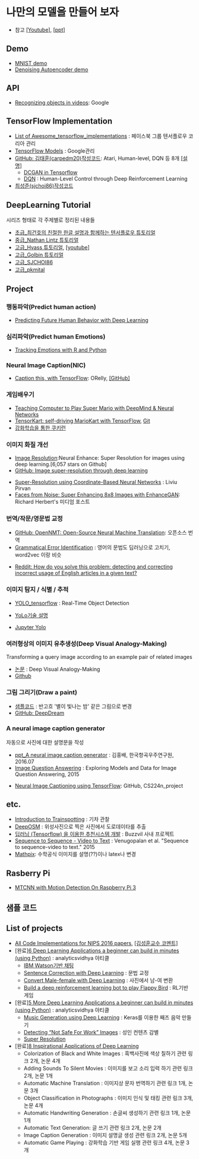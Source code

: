 # 나만의 모델을 만들어 보자
* 참고 [[Youtube]](https://www.youtube.com/watch?v=076pp-42unI),  [[ppt]](http://www.slideshare.net/carpedm20/ss-63116251)



## Demo
* [MNIST demo](http://cs.stanford.edu/people/karpathy/convnetjs/demo/mnist.html)
* [Denoising Autoencoder demo](http://cs.stanford.edu/people/karpathy/convnetjs/demo/autoencoder.html)


## API
- [Recognizing objects in videos](https://getpocket.com/a/read/1646058449): Google

## TensorFlow Implementation
* [List of Awesome_tensorflow_implementations](https://github.com/TensorFlowKR/awesome_tensorflow_implementations/blob/master/README.md) : 페이스북 그룹 텐서플로우 코리아 관리
* [TensorFlow Models](https://github.com/tensorflow/models) : Google관리
* [GitHub: 김태훈(carpedm20)작성코드](https://github.com/carpedm20/deep-rl-tensorflow): Atari, Human-level, DQN 등 8개 [[설명]](http://fbsight.com/t/topic/2788)
  * [DCGAN in Tensorflow](https://github.com/carpedm20/DCGAN-tensorflow)
  * [DQN](https://github.com/devsisters/DQN-tensorflow) : Human-Level Control through Deep Reinforcement Learning
* [최성준(sjchoi86)작성코드](https://github.com/sjchoi86/)

## DeepLearning Tutorial
시리즈 형태로 각 주제별로 정리된 내용들
* [초급_최건호의 친절한 한글 설명과 함께하는 텐서플로우 튜토리얼](https://github.com/GunhoChoi/Kind_Tensorflow101/tree/master)
* [중급_Nathan Lintz 튜토리얼](https://github.com/nlintz/TensorFlow-Tutorials)
* [고급_Hvass 튜토리얼](https://github.com/Hvass-Labs/TensorFlow-Tutorials), [[youtube]](https://www.youtube.com/playlist?list=PL9Hr9sNUjfsmEu1ZniY0XpHSzl5uihcXZ)
* [고급_Golbin 튜토리얼](https://github.com/golbin/TensorFlow-Tutorials)
* [고급_SJCHOI86](https://github.com/sjchoi86/Tensorflow-101)
* [고급_pkmital](https://github.com/pkmital/tensorflow_tutorials)


## Project
### 행동파악(Predict human action)
* [Predicting Future Human Behavior with Deep Learning](http://www.kdnuggets.com/2016/09/predicting-future-human-behavior-deep-learning.html)

### 심리파악(Predict human Emotions)
* [Tracking Emotions with R and Python](https://www.r-bloggers.com/election-2016-tracking-emotions-with-r-and-python/)


### Neural Image Caption(NIC)

- [Caption this, with TensorFlow](https://www.oreilly.com/learning/caption-this-with-tensorflow?utm_content=buffercb0cb&utm_medium=social&utm_source=twitter.com&utm_campaign=buffer): ORelly, [[GitHub]](https://github.com/mlberkeley/oreilly-captions?utm_source=newsite&utm_medium=content&utm_campaign=lgen&utm_content=caption-this-with-tensorflow-top-cta)

### 게임배우기
* [Teaching Computer to Play Super Mario with DeepMind & Neural Networks](http://www.ehrenbrav.com/2016/08/teaching-your-computer-to-play-super-mario-bros-a-fork-of-the-google-deepmind-atari-machine-learning-project/?utm_source=mybridge&utm_medium=blog&utm_campaign=read_more)
* [TensorKart: self-driving MarioKart with TensorFlow](http://kevinhughes.ca/blog/tensor-kart), [Git](https://github.com/kevinhughes27/TensorKart)
* [강화학습을 통한 쿠키런](http://fbsight.com/t/dueling-network-double-q-learning-prioritized-experience-replay/3558)

### 이미지 화질 개선
* [Image Resolution](https://github.com/alexjc/neural-enhance?utm_source=mybridge&utm_medium=blog&utm_campaign=read_more):Neural Enhance: Super Resolution for images using deep learning.[6,057 stars on Github]
* [GitHub: Image super-resolution through deep learning](https://github.com/david-gpu/srez)
- [Super-Resolution using Coordinate-Based Neural Networks](http://liviu.me/blog/super-resolution-using-coordinates-networks) : Liviu Pirvan
- [Faces from Noise: Super Enhancing 8x8 Images with EnhanceGAN](https://medium.com/@richardherbert/faces-from-noise-super-enhancing-8x8-images-with-enhancegan-ebda015bb5e0#.uw87ku3ns): Richard Herbert's 미디엄 포스트


### 번역/작문/영문법 교정
* [GitHub: OpenNMT: Open-Source Neural Machine Translation](https://github.com/OpenNMT/OpenNMT): 오픈소스 번역
* [Grammatical Error Identification](https://arxiv.org/abs/1604.04677) : 영어의 문법도 딥러닝으로 고치기, word2vec 이랑 비슷
- [Reddit: How do you solve this problem: detecting and correcting incorrect usage of English articles in a given text?](https://www.reddit.com/r/MachineLearning/comments/5woras/d_how_do_you_solve_this_problem_detecting_and/)



### 이미지 탐지 / 식별 / 추적

* [YOLO_tensorflow](https://getpocket.com/a/read/1228390039) : Real-Time Object Detection

- [YoLo기술 설명](https://curt-park.github.io/2017-03-26/yolo/)

- [Jupyter Yolo](https://github.com/adioshun/jupyter/blob/master/5_%EB%AF%B8%EB%B6%84%EB%A5%98_%EC%88%98%EC%A7%91%EC%9E%90%EB%A3%8C/Yolo.ipynb)


### 여러형상의 이미지 유추생성(Deep Visual Analogy-Making)
Transforming a query image according to an example pair of related images
* [논문](http://www-personal.umich.edu/~reedscot/nips2015.pdf) : Deep Visual Analogy-Making
* [Github](https://github.com/carpedm20/visual-analogy-tensorflow)



### 그림 그리기(Draw a paint)
* [샘플코드](https://www.analyticsvidhya.com/blog/2016/11/creating-an-artificial-artist-color-your-photos-using-neural-networks/) : 반고흐 '별이 빛나는 밤' 같은 그림으로 변경
* [GitHub: DeepDream](https://github.com/google/deepdream)

### A neural image caption generator
자동으로 사진에 대한 설명문을 작성
* [ppt_A neural image caption generator](http://www.slideshare.net/ssuser06e0c5/a-neural-image-caption-generator) : 김홍배, 한국항곡우주연구원, 2016.07
* [Image Question Answering](https://github.com/renmengye/imageqa-public) : Exploring Models and Data for Image Question Answering, 2015
- [Neural Image Captioning using TensorFlow](https://github.com/fregu856/CS224n_project): GitHub, CS224n_project

## etc.
* [Introduction to Trainspotting](http://www.kdnuggets.com/2016/11/introduction-trainspotting.html) : 기차 관찰
* [DeepOSM](https://techstory.shma.so/deeposm-e50338b94029#.m7fuo0mcw) : 위성사진으로 찍은 사진에서 도로데이타를 추출
* [딥러닝 (Tensorflow) 을 이용한 추천시스템 개발](https://www.buzzvil.com/2017/02/22/buzzvil-techblog-tensorflow-deeplearning/) : Buzzvil 사내 프로젝트
* [Sequence to Sequence - Video to Text](http://vsubhashini.github.io/s2vt.html) : Venugopalan et al. "Sequence to sequence-video to text." 2015
* [Mathpix](http://docs.mathpix.com/#introduction): 수학공식 이미지를 설명(??)이나 latex나 변경

## Rasberry Pi
- [MTCNN with Motion Detection On Raspberry Pi 3](https://github.com/Pi-DeepLearning/RaspberryPi-FaceDetection-MTCNN-Caffe-With-Motion)

## 샘플 코드

## List of projects
* [All Code Implementations for NIPS 2016 papers](https://cdn.ampproject.org/c/s/amp.reddit.com/r/MachineLearning/comments/5hwqeb/project_all_code_implementations_for_nips_2016/), [[김성훈교수 코멘트]](http://fbsight.com/t/nips2016/5386)
* [완료][6 Deep Learning Applications a beginner can build in minutes (using Python)](https://www.analyticsvidhya.com/blog/2017/02/6-deep-learning-applications-beginner-python/) : analyticsvidhya 아티클
  * [IBM Watson기반 채팅](https://console.ng.bluemix.net/registration/?target=/catalog/%3fcategory=watson)
  * [Sentence Correction with Deep Learning](http://atpaino.com/dtc.html) : 문법 교정
  * [Convert Male-female with Deep Learning](https://github.com/david-gpu/deep-makeover) : 사진에서 남-여 변환
  * [Build a deep reinforcement learning bot to play Flappy Bird](https://github.com/yenchenlin/DeepLearningFlappyBird) : RL기반 게임
* [완료][5 More Deep Learning Applications a beginner can build in minutes (using Python)](https://www.analyticsvidhya.com/blog/2017/02/5-deep-learning-applications-beginner-python/) : analyticsvidhya 아티클
  * [Music Generation using Deep Learning](https://deepjazz.io) : Keras를 이용한 째즈 음악 만들기
  * [Detecting “Not Safe For Work” Images](https://github.com/yahoo/open_nsfw) : 성인 컨텐츠 감별
  * [Super Resolution]()
* [완료][8 Inspirational Applications of Deep Learning](http://machinelearningmastery.com/inspirational-applications-deep-learning/)
  * Colorization of Black and White Images : 흑백사진에 색상 칠하기 관련 링크 2개, 논문 4개
  * Adding Sounds To Silent Movies : 이미지를 보고 소리 입력 하기 관련 링크 2개, 논문 1개
  * Automatic Machine Translation : 이미지상 문자 번역하기 관련 링크 1개, 논문 3개
  * Object Classification in Photographs : 이미지 인식 및 태킹 관련 링크 3개, 논문 4개
  * Automatic Handwriting Generation : 손글씨 생성하기 관련 링크 1개, 논문 1개
  * Automatic Text Generation: 글 쓰기 관련 링크 2개, 논문 2개
  * Image Caption Generation : 이미지 설명글 생성 관련 링크 2개, 논문 5개
  * Automatic Game Playing : 강화학습 기반 게임 실행 관련 링크 4개, 논문 3개
